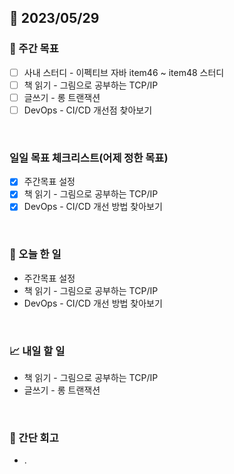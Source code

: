 ## 📅 2023/05/29


### 👏 주간 목표

- [ ] 사내 스터디 - 이펙티브 자바 item46 ~ item48 스터디
- [ ] 책 읽기 - 그림으로 공부하는 TCP/IP
- [ ] 글쓰기 - 롱 트랜잭션
- [ ] DevOps - CI/CD 개선점 찾아보기

<br/>

### 일일 목표 체크리스트(어제 정한 목표)

- [x] 주간목표 설정
- [x] 책 읽기 - 그림으로 공부하는 TCP/IP
- [x] DevOps - CI/CD 개선 방법 찾아보기

<br/>

### 💯 오늘 한 일

- 주간목표 설정
- 책 읽기 - 그림으로 공부하는 TCP/IP
- DevOps - CI/CD 개선 방법 찾아보기

<br/>

### 📈 내일 할 일

- 책 읽기 - 그림으로 공부하는 TCP/IP
- 글쓰기 - 롱 트랜잭션

<br/>

### 🤔 간단 회고

- .
 
